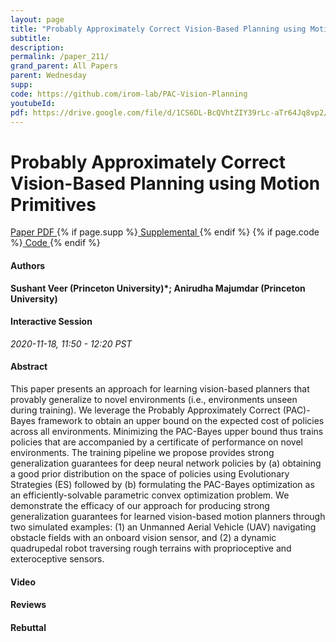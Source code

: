 ```yaml
---
layout: page
title: "Probably Approximately Correct Vision-Based Planning using Motion Primitives"
subtitle: 
description:
permalink: /paper_211/
grand_parent: All Papers
parent: Wednesday
supp: 
code: https://github.com/irom-lab/PAC-Vision-Planning
youtubeId: 
pdf: https://drive.google.com/file/d/1CS6DL-BcQVhtZIY39rLc-aTr64Jq8vp2/view
---
```


# Probably Approximately Correct Vision-Based Planning using Motion Primitives

<a href="https://drive.google.com/file/d/1CS6DL-BcQVhtZIY39rLc-aTr64Jq8vp2/view" target="_blank" rel="noopener noreferrer" class="btn btn-blue"><i class="fa fa-file-text-o" aria-hidden="true"></i> Paper PDF </a> {% if page.supp %}<a href="" target="_blank" rel="noopener noreferrer" class="btn btn-green"><i class="fa fa-file-text-o" aria-hidden="true"></i> Supplemental </a>{% endif %} {% if page.code %}<a href="https://github.com/irom-lab/PAC-Vision-Planning" target="_blank" rel="noopener noreferrer" class="btn btn-green"><i class="fa fa-github" aria-hidden="true"></i> Code </a>{% endif %} 

#### Authors
**Sushant Veer (Princeton University)*; Anirudha Majumdar (Princeton University)**

#### Interactive Session
*2020-11-18, 11:50 - 12:20 PST*

#### Abstract
This paper presents an approach for learning vision-based planners that provably generalize to novel environments (i.e., environments unseen during training). We leverage the Probably Approximately Correct (PAC)-Bayes framework to obtain an upper bound on the expected cost of policies across all environments. Minimizing the PAC-Bayes upper bound thus trains policies that are accompanied by a certificate of performance on novel environments. The training pipeline we propose provides strong generalization guarantees for deep neural network policies by (a) obtaining a good prior distribution on the space of policies using Evolutionary Strategies (ES) followed by (b) formulating the PAC-Bayes optimization as an efficiently-solvable parametric convex optimization problem. We demonstrate the efficacy of our approach for producing strong generalization guarantees for learned vision-based motion planners through two simulated examples: (1) an Unmanned Aerial Vehicle (UAV) navigating obstacle fields with an onboard vision sensor, and (2) a dynamic quadrupedal robot traversing rough terrains with proprioceptive and exteroceptive sensors.

#### Video 

#### Reviews

#### Rebuttal

